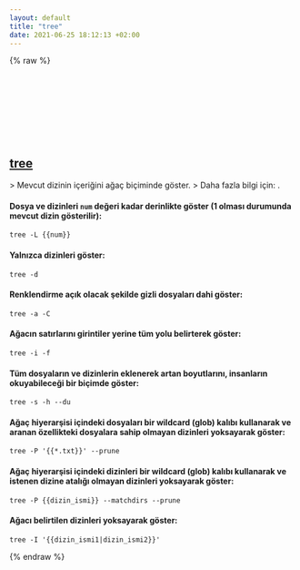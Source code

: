 ```yaml
---
layout: default
title: "tree"
date: 2021-06-25 18:12:13 +02:00
---
```

{% raw %}
<h2 id="tree">
  <a href="/tr/linux/tree.html">tree</a> <a href="#tree"><svg class="icon">
    <use href="/assets/images/unicode_sprite.svg#link" />
  </svg></a>
</h2>
> Mevcut dizinin içeriğini ağaç biçiminde göster.
> Daha fazla bilgi için: <http://mama.indstate.edu/users/ice/tree/>.

#### Dosya ve dizinleri `num` değeri kadar derinlikte göster (1 olması durumunda mevcut dizin gösterilir):
```shell
tree -L {{num}}
```
#### Yalnızca dizinleri göster:
```shell
tree -d
```
#### Renklendirme açık olacak şekilde gizli dosyaları dahi göster:
```shell
tree -a -C
```
#### Ağacın satırlarını girintiler yerine tüm yolu belirterek göster:
```shell
tree -i -f
```
#### Tüm dosyaların ve dizinlerin eklenerek artan boyutlarını, insanların okuyabileceği bir biçimde göster:
```shell
tree -s -h --du
```
#### Ağaç hiyerarşisi içindeki dosyaları bir wildcard (glob) kalıbı kullanarak ve aranan özellikteki dosyalara sahip olmayan dizinleri yoksayarak göster:
```shell
tree -P '{{*.txt}}' --prune
```
#### Ağaç hiyerarşisi içindeki dizinleri bir wildcard (glob) kalıbı kullanarak ve istenen dizine atalığı olmayan dizinleri yoksayarak göster:
```shell
tree -P {{dizin_ismi}} --matchdirs --prune
```
#### Ağacı belirtilen dizinleri yoksayarak göster:
```shell
tree -I '{{dizin_ismi1|dizin_ismi2}}'
```
{% endraw %}